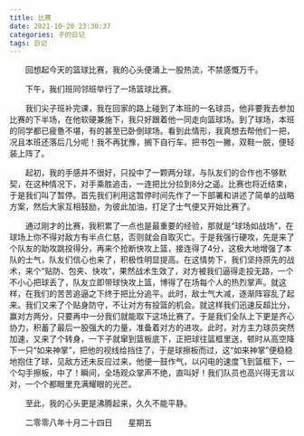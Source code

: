 ```yaml
---
title: 比赛
date: 2021-10-20 23:30:37
categories: 子的日记
tags: 日记
---
```


&emsp;&emsp;回想起今天的篮球比赛，我的心头便涌上一股热流，不禁感慨万千。

&emsp;&emsp;下午，我们班同邻班举行了一场篮球比赛。

&emsp;&emsp;我们尖子班补完课，我在回家的路上碰到了本班的一名球员，他非要我去参加比赛的下半场，在他软硬兼施下，我只好跟着他一同走向篮球场。到了球场，本班的同学都已疲惫不堪，有的甚至已卧倒球场。看到此情形，我真想去帮他们一把，况且本班还落后几分呢！我不再犹豫，搁下自行车，把书包一撇，双鞋一脱，便轻装上阵了。

&emsp;&emsp;起初，我的手感并不很好，只投中了一颗两分球，与队友们的合作也不够默契，在这种情况下，对手乘胜追击，一连把比分拉到8分之遥。比赛也将近结束，于是我们叫了暂停。首先我们利用这暂停时间先作了一下部署和讲述了简单的战略方案，然后大家互相鼓励，为彼此加油，打足了士气便又开始比赛了。

&emsp;&emsp;通过刚才的比赛，我积累了一点也是最重要的经验，那就是“球场如战场”，在球场上你不得对敌方有半点仁慈，否则就会自取灭亡。于是我强行硬攻，先是来了个队友的助攻跳投得分，再来个抢断快攻上篮，接连得了4分，这极大地增强了本队的士气，队友们信心也来了，积极性明显提高。在这情势下，我们坚持原先的战术，来个“贴防、包夹、快攻”，果然战术生效了，对方被我们逼得走投无路，一个不小心把球丢了，队友立即带球快攻上篮，博得了在场每个人的热烈掌声。就这样，在我们的苦苦追逼之下终于把比分追平。此时，敌士气大减，逐渐阵容乱了起来。我们又来了个贴身防守，不让对方有投篮的机会。就这样我们迅速反超比分，赢对方两分，只要再中一分我们就能取下这场比赛了。于是我们全队上下更是齐心协力，积蓄了最后一股强大的力量，准备着对方的进攻。此时，对方主力球员突然加速，又来了个转身，一下子就窜到篮板底下，正把球往篮框里送，顿时从高空降下一只“如来神掌”，把他的视线给挡住了，于是球擦板而过，这“如来神掌”便稳稳地抱住了球，见敌方还未反应过来，他便一鼓作气，以闪电的速度飞到篮框下，一个勾手擦板，中了！瞬间，全场观众掌声不绝，直叫好！我们队员也高兴得无言以对，一个个都眼里充满耀眼的光芒。

&emsp;&emsp;至此，我的心头更是沸腾起来，久久不能平静。

&emsp;&emsp;二零零八年十月二十四日&emsp;&emsp;星期五
